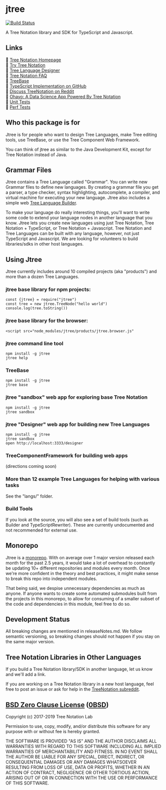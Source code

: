 jtree
=====

[![Build Status](https://travis-ci.org/treenotation/jtree.svg?branch=master)](https://travis-ci.org/treenotation/jtree)

A Tree Notation library and SDK for TypeScript and Javascript.

Links
-----

🌴 [Tree Notation Homepage](https://treenotation.org/)  
🌴 [Try Tree Notation](https://jtree.treenotation.org/sandbox/)  
🌴 [Tree Language Designer](https://jtree.treenotation.org/designer/)  
🌴 [Tree Notation FAQ](http://faq.treenotation.org/)  
🌴 [TreeBase](https://jtree.treenotation.org/treeBase/)  
🌴 [TypeScript Implementation on GitHub](https://github.com/treenotation/jtree)  
🌴 [Discuss TreeNotation on Reddit](https://www.reddit.com/r/treenotation/)  
🌴 [Ohayo: A Data Science App Powered By Tree Notation](https://github.com/treenotation/ohayo)  
🌴 [Unit Tests](/sandbox/test.html)  
🌴 [Perf Tests](/sandbox/perfTests.html)  

Who this package is for
-----------------------

Jtree is for people who want to design Tree Languages, make Tree editing tools, use TreeBase, or use the Tree Component Web Framework.

You can think of jtree as similar to the Java Development Kit, except for Tree Notation instead of Java.

Grammar Files
-------------

Jtree contains a Tree Language called "Grammar". You can write new Grammar files to define new languages. By creating a grammar file you get a parser, a type checker, syntax highlighting, autocomplete, a compiler, and virtual machine for executing your new language. Jtree also includes a simple web [Tree Language Builder](https://jtree.treenotation.org/designer/).

To make your language do really interesting things, you'll want to write some code to extend your language nodes in another language that you know. Jtree lets you create new languages using just Tree Notation, Tree Notation + TypeScript, or Tree Notation + Javascript. Tree Notation and Tree Languages can be built with any language, however, not just TypeScript and Javascript. We are looking for volunteers to build libraries/sdks in other host languages.

Using Jtree
-----------

Jtree currently includes around 10 compiled projects (aka "products") and more than a dozen Tree Languages.

### jtree base library for npm projects:

    const {jtree} = require("jtree")
    const tree = new jtree.TreeNode("hello world")
    console.log(tree.toString())

### jtree base library for the browser:

    <script src="node_modules/jtree/products/jtree.browser.js"

### jtree command line tool

    npm install -g jtree
    jtree help

### TreeBase

    npm install -g jtree
    jtree base

### jtree "sandbox" web app for exploring base Tree Notation

    npm install -g jtree
    jtree sandbox

### jtree "Designer" web app for building new Tree Languages

    npm install -g jtree
    jtree sandbox
    open http://localhost:3333/designer

### TreeComponentFramework for building web apps

(directions coming soon)

### More than 12 example Tree Languages for helping with various tasks

See the "langs/" folder.

### Build Tools

If you look at the source, you will also see a set of build tools (such as Builder and TypeScriptRewriter). These are currently undocumented and not recommended for external use.

Monorepo
--------

Jtree is a [monorepo](https://en.wikipedia.org/wiki/Monorepo). With on average over 1 major version released each month for the past 2.5 years, it would take a lot of overhead to constantly be updating 10+ different repositories and modules every month. Once we're more confident in the theory and best practices, it might make sense to break this repo into independent modules.

That being said, we despise unnecessary dependencies as much as anyone. If anyone wants to create some automated submodules built from the projects in this monorepo, to allow for consuming of a smaller subset of the code and dependencies in this module, feel free to do so.

Development Status
------------------

All breaking changes are mentioned in releaseNotes.md. We follow semantic versioning, so breaking changes should not happen if you stay on the same major version.

Tree Notation Libraries in Other Languages
------------------------------------------

If you build a Tree Notation library/SDK in another language, let us know and we'll add a link.

If you are working on a Tree Notation library in a new host language, feel free to post an issue or ask for help in the [TreeNotation subreddit](https://www.reddit.com/r/treenotation/).

[BSD Zero Clause License](https://choosealicense.com/licenses/0bsd/) ([0BSD](https://spdx.org/licenses/0BSD))
---------

Copyright (c) 2017-2019 Tree Notation Lab

Permission to use, copy, modify, and/or distribute this software for any
purpose with or without fee is hereby granted.

THE SOFTWARE IS PROVIDED "AS IS" AND THE AUTHOR DISCLAIMS ALL WARRANTIES WITH
REGARD TO THIS SOFTWARE INCLUDING ALL IMPLIED WARRANTIES OF MERCHANTABILITY
AND FITNESS. IN NO EVENT SHALL THE AUTHOR BE LIABLE FOR ANY SPECIAL, DIRECT,
INDIRECT, OR CONSEQUENTIAL DAMAGES OR ANY DAMAGES WHATSOEVER RESULTING FROM
LOSS OF USE, DATA OR PROFITS, WHETHER IN AN ACTION OF CONTRACT, NEGLIGENCE OR
OTHER TORTIOUS ACTION, ARISING OUT OF OR IN CONNECTION WITH THE USE OR
PERFORMANCE OF THIS SOFTWARE.
